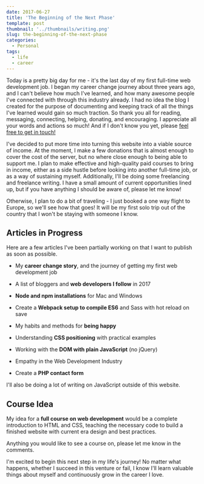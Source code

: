 ```yaml
---
date: 2017-06-27
title: 'The Beginning of the Next Phase'
template: post
thumbnail: '../thumbnails/writing.png'
slug: the-beginning-of-the-next-phase
categories:
  - Personal
tags:
  - life
  - career
---
```


Today is a pretty big day for me - it's the last day of my first full-time web development job. I began my career change journey about three years ago, and I can't believe how much I've learned, and how many awesome people I've connected with through this industry already. I had no idea the blog I created for the purpose of documenting and keeping track of all the things I've learned would gain so much traction. So thank you all for reading, messaging, connecting, helping, donating, and encouraging. I appreciate all your words and actions so much! And if I don't know you yet, please [feel free to get in touch!](/contact)

I've decided to put more time into turning this website into a viable source of income. At the moment, I make a few donations that is almost enough to cover the cost of the server, but no where close enough to being able to support me. I plan to make effective and high-quality paid courses to bring in income, either as a side hustle before looking into another full-time job, or as a way of sustaining myself. Additionally, I'll be doing some freelancing and freelance writing. I have a small amount of current opportunities lined up, but if you have anything I should be aware of, please let me know!

Otherwise, I plan to do a bit of traveling - I just booked a one way flight to Europe, so we'll see how that goes! It will be my first solo trip out of the country that I won't be staying with someone I know.

## Articles in Progress

Here are a few articles I've been partially working on that I want to publish as soon as possible.

- My **career change story**, and the journey of getting my first web development job

- A list of bloggers and **web developers I follow** in 2017

- **Node and npm installations** for Mac and Windows

- Create a **Webpack setup to compile ES6** and Sass with hot reload on save

- My habits and methods for **being happy**

- Understanding **CSS positioning** with practical examples

- Working with the **DOM with plain JavaScript** (no jQuery)

- Empathy in the Web Development Industry

- Create a **PHP contact form**

I'll also be doing a lot of writing on JavaScript outside of this website.

## Course Idea

My idea for a **full course on web development** would be a complete introduction to HTML and CSS, teaching the necessary code to build a finished website with current era design and best practices.

Anything you would like to see a course on, please let me know in the comments.

I'm excited to begin this next step in my life's journey! No matter what happens, whether I succeed in this venture or fail, I know I'll learn valuable things about myself and continuously grow in the career I love.

